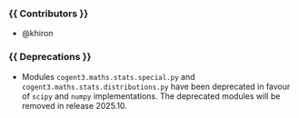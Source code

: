 ### {{ Contributors }}

- @khiron

### {{ Deprecations }}

- Modules `cogent3.maths.stats.special.py` and `cogent3.maths.stats.distributions.py`
have been deprecated in favour of `scipy` and `numpy` implementations.
The deprecated modules will be removed in release 2025.10.



